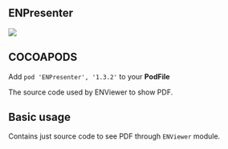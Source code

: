 ## ENPresenter

![](https://badgen.net/badge/stable/1.3.2/blue)

## COCOAPODS

Add `pod 'ENPresenter', '1.3.2'` to your **PodFile**

The source code used by ENViewer to show PDF.

## Basic usage

Contains just source code to see PDF through `ENViewer` module.
